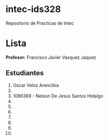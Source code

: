 # intec-ids328
Repositorio de Practicas de Intec


# Lista

**Profesor:** Francisco Javier Vasquez Jaquez

## Estudiantes

1. Oscar Veloz Arencibia
2.
3. 1086369 - Nelson De Jesus Santos Hidalgo
4. 
5. 
6.
7. 
8. 
9. 
10. 
